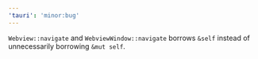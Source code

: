 ```yaml
---
'tauri': 'minor:bug'
---
```


`Webview::navigate` and `WebviewWindow::navigate` borrows `&self` instead of unnecessarily borrowing `&mut self`.
